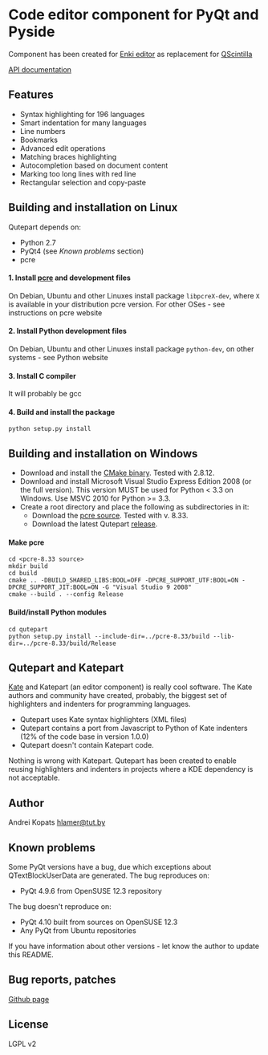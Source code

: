 # Code editor component for PyQt and Pyside

Component has been created for [Enki editor](http://enki-editor.org) as replacement for [QScintilla](http://www.riverbankcomputing.com/software/qscintilla/intro)

[API documentation](https://qutepart.readthedocs.org/en/latest/)

## Features
* Syntax highlighting for 196 languages
* Smart indentation for many languages
* Line numbers
* Bookmarks
* Advanced edit operations
* Matching braces highlighting
* Autocompletion based on document content
* Marking too long lines with red line
* Rectangular selection and copy-paste

## Building and installation on Linux

Qutepart depends on:

* Python 2.7
* PyQt4 (see *Known problems* section)
* pcre

#### 1. Install [pcre](http://www.pcre.org/) and development files
On Debian, Ubuntu and other Linuxes install package `libpcreX-dev`, where `X` is available in your distribution pcre version.
For other OSes - see instructions on pcre website

#### 2. Install Python development files
On Debian, Ubuntu and other Linuxes install package `python-dev`, on other systems - see Python website

#### 3. Install C compiler
It will probably be gcc

#### 4. Build and install the package
`python setup.py install`

## Building and installation on Windows

* Download and install the [CMake binary](http://www.cmake.org/). Tested with 2.8.12.
* Download and install Microsoft Visual Studio Express Edition 2008 (or the full version). This version MUST be used for Python < 3.3 on Windows. Use MSVC 2010 for Python >= 3.3.
* Create a root directory and place the following as subdirectories in it:
    - Download the [pcre source](http://www.pcre.org/). Tested with v. 8.33.
    - Download the latest Qutepart [release](https://github.com/hlamer/qutepart/releases).

#### Make pcre
    cd <pcre-8.33 source>
    mkdir build
    cd build
    cmake .. -DBUILD_SHARED_LIBS:BOOL=OFF -DPCRE_SUPPORT_UTF:BOOL=ON -DPCRE_SUPPORT_JIT:BOOL=ON -G "Visual Studio 9 2008"
    cmake --build . --config Release

#### Build/install Python modules
    cd qutepart
    python setup.py install --include-dir=../pcre-8.33/build --lib-dir=../pcre-8.33/build/Release

## Qutepart and Katepart
[Kate](http://kate-editor.org/) and Katepart (an editor component) is really cool software. The Kate authors and community have created, probably, the biggest set of highlighters and indenters for programming languages.

* Qutepart uses Kate syntax highlighters (XML files)
* Qutepart contains a port from Javascript to Python of Kate indenters (12% of the code base in version 1.0.0)
* Qutepart doesn't contain Katepart code.

Nothing is wrong with Katepart. Qutepart has been created to enable reusing highlighters and indenters in projects where a KDE dependency is not acceptable.


## Author
Andrei Kopats
[hlamer@tut.by](mailto:hlamer@tut.by)

## Known problems
Some PyQt versions have a bug, due which exceptions about QTextBlockUserData are generated.
The bug reproduces on:

* PyQt 4.9.6 from OpenSUSE 12.3 repository

The bug doesn't reproduce on:

* PyQt 4.10 built from sources on OpenSUSE 12.3
* Any PyQt from Ubuntu repositories

If you have information about other versions - let know the author to update this README.


## Bug reports, patches
[Github page](https://github.com/hlamer/qutepart)

## License
LGPL v2
